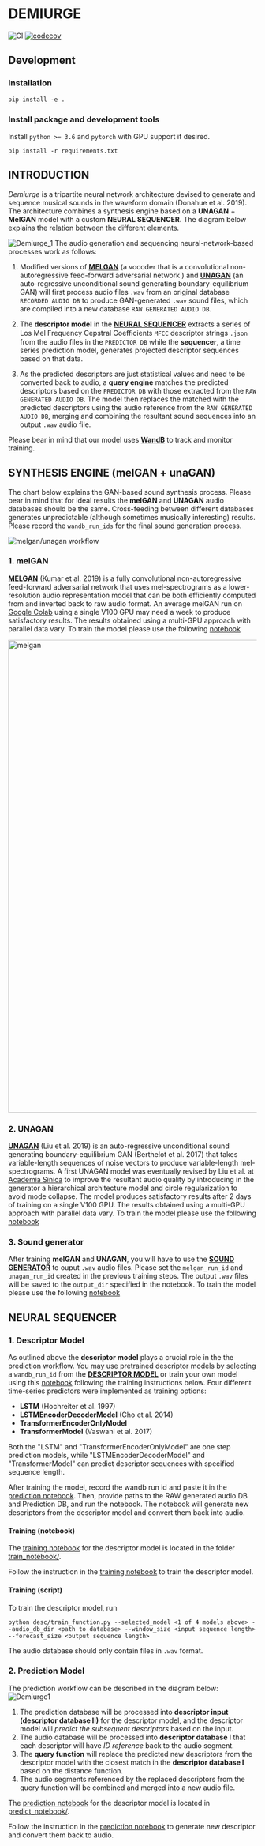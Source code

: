 # DEMIURGE
![CI](https://github.com/buganart/descriptor-transformer/workflows/CI/badge.svg?branch=main)
[![codecov](https://codecov.io/gh/buganart/descriptor-transformer/branch/main/graph/badge.svg)](https://codecov.io/gh/buganart/descriptor-transformer)

## Development

### Installation

    pip install -e .


### Install package and development tools

Install `python >= 3.6` and `pytorch` with GPU support if desired.

    pip install -r requirements.txt


<!-- Run the tests

    pytest -->

<!-- 
### Option 2: Using nix and direnv

1. Install the [nix](https://nixos.org/download.html) package manager
and [direnv](https://direnv.net/).
2. [Hook](https://direnv.net/docs/hook.html) `direnv` into your shell.
3. Type `direnv allow` from within the checkout of this repository. -->

## INTRODUCTION
*Demiurge* is a tripartite neural network architecture devised to generate and sequence musical sounds in the waveform domain (Donahue et al. 2019). The architecture combines a synthesis engine based on a **UNAGAN** + **MelGAN** model with a custom **NEURAL SEQUENCER**. The diagram below explains the relation between the different elements.

![Demiurge_1](https://user-images.githubusercontent.com/68105693/115943995-d0a6f200-a4e5-11eb-8a22-66212b2c315f.png)
The audio generation and sequencing neural-network-based processes work as follows:

1. Modified versions of **[MELGAN](https://github.com/buganart/melgan-neurips)** (a vocoder that is a convolutional non-autoregressive feed-forward adversarial network ) and **[UNAGAN](https://github.com/buganart/unagan)** (an auto-regressive unconditional sound generating boundary-equilibrium GAN) will first process audio files `.wav` from an original database `RECORDED AUDIO DB` to produce GAN-generated `.wav` sound files, which are compiled into a new database `RAW GENERATED AUDIO DB`. 

2. The **descriptor model** in the **[NEURAL SEQUENCER](https://github.com/buganart/descriptor-transformer)** extracts a series of Los Mel Frequency Cepstral Coeﬃcients `MFCC` descriptor strings `.json` from the audio files in the `PREDICTOR DB` while the **sequencer**, a time series prediction model, generates projected descriptor sequences based on that data. 

3. As the predicted descriptors are just statistical values and need to be converted back to audio, a **query engine** matches the predicted descriptors based on the   `PREDICTOR DB` with those extracted from the `RAW GENERATED AUDIO DB`. The model then replaces the matched with the predicted descriptors using the audio reference from the `RAW GENERATED AUDIO DB`, merging and combining the resultant sound sequences into an output `.wav` audio file.

Please bear in mind that our model uses **[WandB](https://wandb.ai/)** to track and monitor training.

## SYNTHESIS ENGINE (melGAN + unaGAN)

The chart below explains the GAN-based sound synthesis process. Please bear in mind that for ideal results the **melGAN** and **UNAGAN** audio databases should be the same. Cross-feeding between different databases generates unpredictable (although sometimes musically interesting) results. Please record the `wandb_run_ids` for the final sound generation process. 

![melgan/unagan workflow](https://github.com/robertoalonsotrillo/descriptor-transformer/blob/main/_static/img/Demiurge.png)

### 1. melGAN

**[MELGAN](https://github.com/buganart/melgan-neurips)**  (Kumar et al. 2019) is a fully convolutional non-autoregressive feed-forward adversarial network that uses mel-spectrograms as a lower-resolution audio representation model that can be both efficiently computed from and inverted back to raw audio format. An average melGAN run on [Google Colab](https://colab.research.google.com/) using a single V100 GPU may need a week to produce satisfactory results. The results obtained using a multi-GPU approach with parallel data vary. To train the model please use the following [notebook](https://colab.research.google.com/)

<img width="957" alt="melgan" src="https://user-images.githubusercontent.com/68105693/115818429-53b94100-a42f-11eb-9cb5-1c6c20ba5243.png">

### 2. UNAGAN

**[UNAGAN](https://github.com/buganart/unagan)** (Liu et al. 2019) is an auto-regressive unconditional sound generating boundary-equilibrium GAN (Berthelot et al. 2017) that takes variable-length sequences of noise vectors to produce variable-length mel-spectrograms. A first UNAGAN model was eventually revised by Liu et al. at [Academia Sinica](https://musicai.citi.sinica.edu.tw) to improve the resultant audio quality by introducing in the generator a hierarchical architecture  model and circle regularization to avoid mode collapse. The model produces satisfactory results after 2 days of training on a single V100 GPU. The results obtained using a multi-GPU approach with parallel data vary. To train the model please use the following [notebook](https://colab.research.google.com/) 

### 3. Sound generator

After training **melGAN** and **UNAGAN**, you will have to use the **[SOUND GENERATOR](https://github.com/buganart/descriptor-transformer/blob/main/predict_notebook/Unagan_generate.ipynb)** to ouput `.wav` audio files. Please set the `melgan_run_id` and `unagan_run_id` created in the previous training steps. The output `.wav` files will be saved to the `output_dir` specified in the notebook. To train the model please use the following [notebook](https://colab.research.google.com/)

## NEURAL SEQUENCER

### 1. Descriptor Model

As outlined above the **descriptor model** plays a crucial role in the the prediction workflow. You may use pretrained descriptor models by selecting a `wandb_run_id` from the **[DESCRIPTOR MODEL](https://github.com/robertoalonsotrillo/descriptor-transformer/blob/main/predict_notebook/descriptor_model_predict.ipynb)** or train your own model using this [notebook](https://colab.research.google.com/) following the training instructions below. Four different time-series predictors were implemented as training options: 
- **LSTM** (Hochreiter et al. 1997)
- **LSTMEncoderDecoderModel** (Cho et al. 2014)
- **TransformerEncoderOnlyModel**
-  **TransformerModel** (Vaswani et al. 2017)

Both the "LSTM" and "TransformerEncoderOnlyModel" are one step prediction models, while "LSTMEncoderDecoderModel" and "TransformerModel" can predict descriptor sequences with specified sequence length.

After training the model, record the wandb run id and paste it in the [prediction notebook](https://github.com/buganart/descriptor-transformer/blob/main/predict_notebook/descriptor_model_predict.ipynb). Then, provide paths to the RAW generated audio DB and Prediction DB, and run the notebook. The notebook will generate new descriptors from the descriptor model and convert them back into audio.

#### Training (notebook)

The [training notebook](https://github.com/buganart/descriptor-transformer/blob/main/train_notebook/descriptor_model_train.ipynb) for the descriptor model is located in the folder [train_notebook/](https://github.com/buganart/descriptor-transformer/tree/main/train_notebook).

Follow the instruction in the [training notebook](https://github.com/buganart/descriptor-transformer/blob/main/train_notebook/descriptor_model_train.ipynb) to train the descriptor model.

#### Training (script)

To train the descriptor model, run

    python desc/train_function.py --selected_model <1 of 4 models above> --audio_db_dir <path to database> --window_size <input sequence length> --forecast_size <output sequence length>

The audio database should only contain files in `.wav` format. 


### 2. Prediction Model

The prediction workflow can be described in the diagram below:
![Demiurge1](https://user-images.githubusercontent.com/68105693/115944060-3f844b00-a4e6-11eb-8ba8-9c6c7f63f61c.png)

1. The prediction database will be processed into **descriptor input (descriptor database II)** for the descriptor model, and the descriptor model will *predict the subsequent descriptors* based on the input.
2. The audio database will be processed into **descriptor database I** that each descriptor will have *ID reference* back to the audio segment. 
3. The **query function** will replace the predicted new descriptors from the descriptor model with the closest match in the **descriptor database I** based on the distance function.
4. The audio segments referenced by the replaced descriptors from the query function will be combined and merged into a new audio file.

The [prediction notebook](https://github.com/buganart/descriptor-transformer/blob/main/predict_notebook/descriptor_model_predict.ipynb) for the descriptor model is located in [predict_notebook/](https://github.com/buganart/descriptor-transformer/tree/main/predict_notebook).

Follow the instruction in the [prediction notebook](https://github.com/buganart/descriptor-transformer/blob/main/predict_notebook/descriptor_model_predict.ipynb) to generate new descriptor and convert them back to audio.

